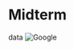 # Midterm
data
![Google ](https://www.google.co.th/images/branding/googlelogo/2x/googlelogo_color_272x92dp.png)
